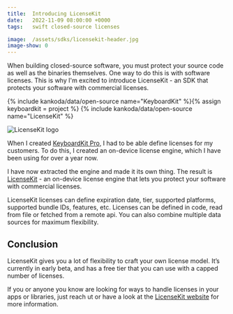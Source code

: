 ```yaml
---
title:  Introducing LicenseKit
date:   2022-11-09 08:00:00 +0000
tags:   swift closed-source licenses

image:  /assets/sdks/licensekit-header.jpg
image-show: 0
---
```


When building closed-source software, you must protect your source code as well as the binaries themselves. One way to do this is with software licenses. This is why I'm excited to introduce LicenseKit - an SDK that protects your software with commercial licenses.

{% include kankoda/data/open-source name="KeyboardKit" %}{% assign keyboardkit = project %}
{% include kankoda/data/open-source name="LicenseKit" %}

![LicenseKit logo]({{page.image}})

When I created [KeyboardKit Pro]({{keyboardkit.url}}/pro), I had to be able define licenses for my customers. To do this, I created an on-device license engine, which I have been using for over a year now.

I have now extracted the engine and made it its own thing. The result is [LicenseKit]({{project.url}}) - an on-device license engine that lets you protect your software with commercial licenses. 

LicenseKit licenses can define expiration date, tier, supported platforms, supported bundle IDs, features, etc. Licenses can be defined in code, read from file or fetched from a remote api. You can also combine multiple data sources for maximum flexibility.


## Conclusion

LicenseKit gives you a lot of flexibility to craft your own license model. It’s currently in early beta, and has a free tier that you can use with a capped number of licenses.

If you or anyone you know are looking for ways to handle licenses in your apps or libraries, just reach ut or have a look at the [LicenseKit website]({{project.url}}) for more information.